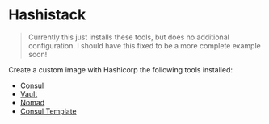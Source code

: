 # Hashistack

> Currently this just installs these tools, but does no additional configuration. I should have this fixed to be a more complete example soon!

Create a custom image with Hashicorp the following tools installed:

- [Consul](https://www.consul.io)
- [Vault](https://www.vaultproject.io)
- [Nomad](https://www.nomadproject.io)
- [Consul Template](https://github.com/hashicorp/consul-template)
